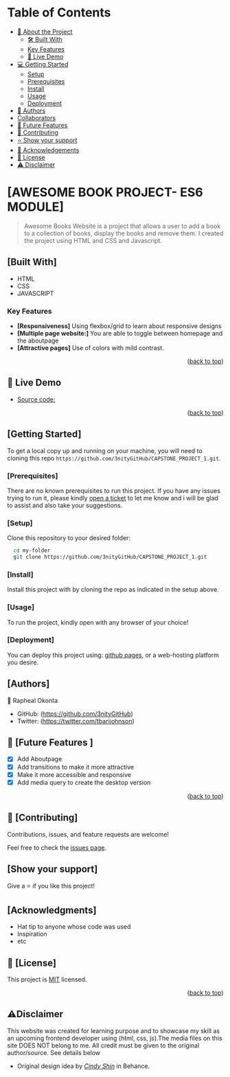 <a name="readme-top"></a>
  
  
# Table of Contents

- [📖 About the Project](#about-project)
  - [🛠 Built With](#built-with)
   - [Key Features](#key-features)
  - [🚀 Live Demo](#live-demo)
- [💻 Getting Started](#getting-started)
  - [Setup](#setup)
  - [Prerequisites](#prerequisites)
  - [Install](#install)
  - [Usage](#usage)
  - [Deployment](#triangular_flag_on_post-deployment)
- [👥 Authors](#authors)
- [Collaborators](#collaborators)
- [🔭 Future Features](#future-features)
- [🤝 Contributing](#contributing)
- [⭐️ Show your support](#support)
- [🙏 Acknowledgements](#acknowledgements)
- [📝 License](#license)
- [⚠️ Disclaimer](#disclaimer)




# [AWESOME BOOK PROJECT- ES6 MODULE] <a name="about-project"></a>

> Awesome Books Website is a project that allows a user to add a book to a collection of books, display the books and remove them. I created the project using HTML and CSS and Javascript.


## [Built With] <a name="built-with"></a>

- HTML
- CSS
- JAVASCRIPT

### Key Features <a name="key-features"></a>

- **[Responsiveness]** Using flexbox/grid to learn about responsive designs
- **[Multiple page website:]** You are able to toggle between homepage and the aboutpage
- **[Attractive pages]** Use of colors with mild contrast.
<p align="right">(<a href="#readme-top">back to top</a>)</p>

## 🚀 Live Demo <a name="live-demo"></a>

- [Source code:](https://github.com/3nityGitHub/AWESOME-BOOK-ES6-MODULE/)


<p align="right">(<a href="#readme-top">back to top</a>)</p>

## [Getting Started] <a name="getting-started"></a>
To get a local copy up and running on your machine, you will need to cloning this repo `https://github.com/3nityGitHub/CAPSTONE_PROJECT_1.git`.



### [Prerequisites] <a name="prerequisites"></a>

There are no known prerequisites to run this project. If you have any issues trying to run it, please kindly [open a ticket](../../issues/) to let me know and i will be glad to assist and also take your suggestions.

### [Setup] <a name="setup"></a>
Clone this repository to your desired folder:

```sh
  cd my-folder
  git clone https://github.com/3nityGitHub/CAPSTONE_PROJECT_1.git
```

### [Install] <a name="install"></a>
Install this project with by cloning the repo as indicated in the setup above.

### [Usage] <a name="usage"></a>
To run the project, kindly open with any browser of your choice!


### [Deployment] <a name="deployment"></a>
You can deploy this project using: [github pages](https://docs.github.com/en/pages/quickstart), or a web-hosting platform you desire.



## [Authors] <a name="authors"></a>

👤 Rapheal Okonta

- GitHub: (https://github.com/3nityGitHub)
- Twitter: (https://twitter.com/tbarijohnson)

<!-- FUTURE FEATURES -->

## 🔭 [Future Features ] <a name="future-features"></a>

-  [x] Add Aboutpage
-  [x] Add transitions to make it more attractive
-  [x] Make it more accessible and responsive
-  [x] Add media query to create the desktop version

<p align="right">(<a href="#readme-top">back to top</a>)</p>

## 🤝 [Contributing] <a name="contributing"></a>

Contributions, issues, and feature requests are welcome!

Feel free to check the [issues page](../../issues/).

## [Show your support] <a name="support"></a>

Give a ⭐️ if you like this project!

## [Acknowledgments] <a name="acknowledgements"></a>

- Hat tip to anyone whose code was used
- Inspiration
- etc

## 📝 [License] <a name="license"></a>

This project is [MIT](./LICENSE) licensed.

<p align="right">(<a href="#readme-top">back to top</a>)</p>

## ⚠️Disclaimer <a name="disclaimer"></a>

This website was created for learning purpose and to showcase my skill as an upcoming frontend developer using (html, css, js).The media files on this site DOES NOT belong to me. All credit must be given to the original author/source. See details below

- Original design idea by [_Cindy Shin_](https://www.behance.net/adagio07) in Behance.
